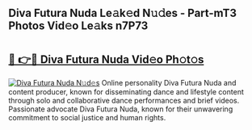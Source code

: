 ## Diva Futura Nuda Le𝚊k𝚎d N𝚞𝚍es - Part-mT3 Photos Vid𝚎o Le𝚊ks n7P73

# <h2><a href="http://fbbwxda.evod.top/?m=Diva+Futura+Nuda">🔗 👉🔴 Diva Futura Nuda Vid𝚎o Ph𝚘t𝚘s</a></h2>

[![Diva Futura Nuda N𝚞d𝚎s](https://i.imgur.com/8V9OHl7.gif)](http://fbbwxda.evod.top/?m=Diva+Futura+Nuda)
Online personality Diva Futura Nuda and content producer, known for disseminating dance and lifestyle content through solo and collaborative dance performances and brief videos. Passionate advocate Diva Futura Nuda, known for their unwavering commitment to social justice and human rights. 
